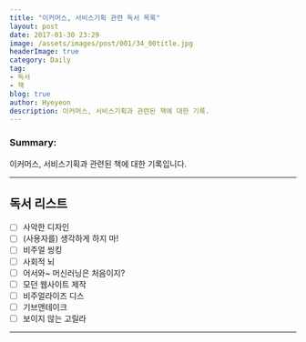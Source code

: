 ```yaml
---
title: "이커머스, 서비스기획 관련 독서 목록"
layout: post
date: 2017-01-30 23:29
image: /assets/images/post/001/34_00title.jpg
headerImage: true
category: Daily
tag:
- 독서
- 책
blog: true
author: Hyeyeon
description: 이커머스, 서비스기획과 관련된 책에 대한 기록.
---
```


### Summary:

이커머스, 서비스기획과 관련된 책에 대한 기록입니다.

---

## 독서 리스트

- [ ] 사악한 디자인
- [ ] (사용자를) 생각하게 하지 마!
- [ ] 비주얼 씽킹
- [ ] 사회적 뇌
- [ ] 어서와~ 머신러닝은 처음이지?
- [ ] 모던 웹사이트 제작
- [ ] 비주얼라이즈 디스
- [ ] 기브앤테이크
- [ ] 보이지 않는 고릴라

---
